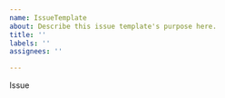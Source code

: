 ```yaml
---
name: IssueTemplate
about: Describe this issue template's purpose here.
title: ''
labels: ''
assignees: ''

---
```


Issue

